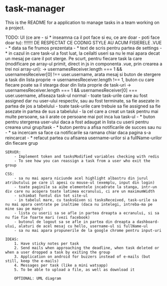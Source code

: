 # task-manager

This is the README for a application to manage tasks in a team working on a project.

TODO: 
	UI (ce are - si * inseamna ca il pot face si eu, ce are doar - poti face doar tu):
	!!!!!!! DE RESPECTAT CE CODNIG STYLE AU ACUM FISIERELE .VUE
		- * data sa fie frumos prezentata
		- * text de scris pentru partea de settings
		- * in cazul in care task-ul a fost luat, la ceilalti useri sa nu le mai apara decat un mesaj pe care il pot sterge. Pe scurt, pentru fiecare task la care (modificare pe array-ul primit, direct in js in componenta .vue, prin crearea a trei noi array-uri):
			-> usernamesReceiver.length === 1 && usernamesReceiver[0] !== user.username, arata mesaj si buton de stergere a task din lista proprie
			-> usernamesReceiver.length !== 1, buton cu care fiecare poate sa il stearga doar din lista proprie de task-uri
			-> usernamesReceiver.length === 1 && usernamesReceiver[0] === user.username, afiseaza task-ul normal
		- toate task-urile care au fost assigned dar nu user-ului respectiv, sau au fost terminate, sa fie asezate in partea de jos a tabelului
		- toate task-urile care trebuie sa fie assigned sa fie asezate in partea de sus a tabelului
		- la cel care a creat un task pentru mai multe persoane, sa ii arate ce persoane mai pot inca lua task-ul
		- * buton pentru stergerea user-ului daca a fost adaugat in lista cu userii pentru crearea unui grup/task
		- * buton pentru a afisa notificarile de succes sau nu
		- * sa incercam sa face ca notificarile sa ramana chiar daca pagina s-a reincarcat
		- * refacut partea cu afisarea username-urilor si a fullName-urilor din fiecare grup

	SERVER:
		- Implement token and tasksModified variables checking with redis
		- To see how you can reassign a task from a user who exit the group

	CSS:
		- sa nu mai apara niciunde acel highlight albastru din jurul atributului pe care il apesi cu mouse-ul (exemplu, input din login)
		- toate paginile sa aibe elementele incadrate la stanga, intr-un div care nu acopera toate latimea ecranului, ci are un maximumWidth
		- schimbat fontul din tot site-ul
		- in tabelul mare, cu tasksGiven si tasksReceived, task-urile sa nu mai apara centrate pe inaltime (daca nu intelegi, intreba-ma pe mine sau pe many)
		- lista cu userii sa se afle in partea dreapta a ecranului, si sa nu fie fie foarte mari (vezi facebook)
		- butonul de logout sa se afle in partea din dreapta a dashboard-ului, alaturi de acel mesaj cu hello, username-ul si fullName-ul
		- sa nu mai apara propunerile de la google chrome pentru input-uri

	IDEAS:
		1. Have sticky notes per task
		2. Send mails when approaching the deadline, when task deleted or when a user dropped a task by exiting the group
		3. Application on android for buzzers instead of e-mails (but still, keep the e-mails)
		4. Messages per task (like a mini watsapp)
		5. To be able to upload a file, as well as download it

		OPTIONAL: UML diagram
